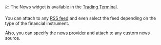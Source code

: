 :chart: The News widget is available in the [Trading Terminal](https://github.com/Abolfazl2647/Charts/blob/main/Trading-Terminal.md).

You can attach to any [RSS feed](https://github.com/Abolfazl2647/Charts/blob/main/Widget-Constructor.md#rss_news_feed) and even select the feed depending on the type of the financial instrument.

Also, you can specify the [news provider](https://github.com/Abolfazl2647/Charts/blob/main/Widget-Constructor.md#news_provider) and attach to any custom news source.
